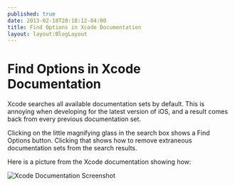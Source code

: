 ```yaml
---
published: true
date: 2013-02-18T20:18:12-04:00
title: Find Options in Xcode Documentation
layout: layout:BlogLayout
---
```


# Find Options in Xcode Documentation

Xcode searches all available documentation sets by default. This is annoying when developing for the latest version of iOS, and a result comes back from every previous documentation set.

Clicking on the little magnifying glass in the search box shows a Find Options button. Clicking that shows how to remove extraneous documentation sets from the search results.

Here is a picture from the Xcode documentation showing how:

![Xcode Documentation Screenshot](http://i.imgur.com/J6y5Kv8.png)
